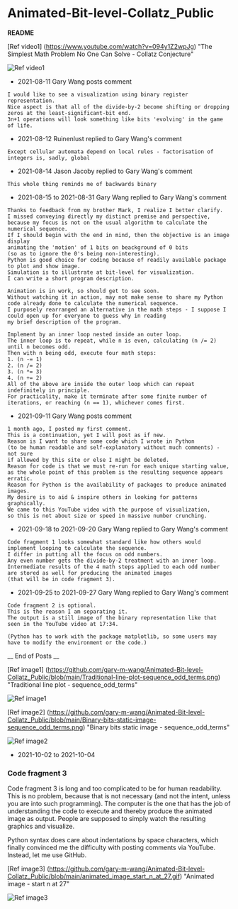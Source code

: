 # Animated-Bit-level-Collatz_Public

[//]: # (Video Image References)

[video1]: https://www.youtube.com/watch?v=094y1Z2wpJg "The Simplest Math Problem No One Can Solve - Collatz Conjecture"
[image1]: https://github.com/gary-m-wang/Animated-Bit-level-Collatz_Public/blob/main/Traditional-line-plot-sequence_odd_terms.png "Traditional line plot - sequence_odd_terms"
[image2]: https://github.com/gary-m-wang/Animated-Bit-level-Collatz_Public/blob/main/Binary-bits-static-image-sequence_odd_terms.png "Binary bits static image - sequence_odd_terms"
[image3]: https://github.com/gary-m-wang/Animated-Bit-level-Collatz_Public/blob/main/animated_image_start_n_at_27.gif "Animated image - start n at 27"

**README**

[Ref video1] (https://www.youtube.com/watch?v=094y1Z2wpJg) "The Simplest Math Problem No One Can Solve - Collatz Conjecture"

![Ref video1][video1]

 - 2021-08-11
Gary Wang posts comment

```
I would like to see a visualization using binary register representation.
Nice aspect is that all of the divide-by-2 become shifting or dropping zeros at the least-significant-bit end.
3n+1 operations will look something like bits 'evolving' in the game of life.
```

 - 2021-08-12
Ruinenlust replied to Gary Wang's comment

```Except cellular automata depend on local rules - factorisation of integers is, sadly, global```

 - 2021-08-14
Jason Jacoby replied to Gary Wang's comment

```This whole thing reminds me of backwards binary```

 - 2021-08-15 to 2021-08-31
Gary Wang replied to Gary Wang's comment

```
Thanks to feedback from my brother Mark, I realize I better clarify.
I missed conveying directly my distinct premise and perspective,
because my focus is not on the usual algorithm to calculate the numerical sequence.
If I should begin with the end in mind, then the objective is an image display
animating the 'motion' of 1 bits on beackground of 0 bits
(so as to ignore the 0's being non-interesting).
Python is good choice for coding because of readily available package to plot and show image.
Simulation is to illustrate at bit-level for visualization.
I can write a short program description.
```

```
Animation is in work, so should get to see soon.
Without watching it in action, may not make sense to share my Python code already done to calculate the numerical sequence.
I purposely rearranged an alternative in the math steps - I suppose I could open up for everyone to guess why in reading
my brief description of the program.

Implement by an inner loop nested inside an outer loop.
The inner loop is to repeat, while n is even, calculating (n /= 2) until n becomes odd.
Then with n being odd, execute four math steps:
1. (n -= 1)
2. (n /= 2)
3. (n *= 3)
4. (n += 2)
All of the above are inside the outer loop which can repeat indefinitely in principle.
For practicality, make it terminate after some finite number of iterations, or reaching (n == 1), whichever comes first.
```

 - 2021-09-11
Gary Wang posts comment

```
1 month ago, I posted my first comment.
This is a continuation, yet I will post as if new.
Reason is I want to share some code which I wrote in Python
(to be human readable and self-explanatory without much comments) - not sure
if allowed by this site or else I might be deleted.
Reason for code is that we must re-run for each unique starting value,
as the whole point of this problem is the resulting sequence appears erratic.
Reason for Python is the availability of packages to produce animated images.
My desire is to aid & inspire others in looking for patterns graphically.
We came to this YouTube video with the purpose of visualization,
so this is not about size or speed in massive number crunching.
```

 - 2021-09-18 to 2021-09-20
Gary Wang replied to Gary Wang's comment

```
Code fragment 1 looks somewhat standard like how others would implement looping to calculate the sequence.
I differ in putting all the focus on odd numbers.
Any even number gets the divide-by-2 treatment with an inner loop.
Intermediate results of the 4 math steps applied to each odd number are stored as well for producing the animated images
(that will be in code fragment 3).
```

 - 2021-09-25 to 2021-09-27
Gary Wang replied to Gary Wang's comment

```
Code fragment 2 is optional.
This is the reason I am separating it.
The output is a still image of the binary representation like that seen in the YouTube video at 17:34.

(Python has to work with the package matplotlib, so some users may have to modify the environment or the code.)
```

__ End of Posts __

[Ref image1] (https://github.com/gary-m-wang/Animated-Bit-level-Collatz_Public/blob/main/Traditional-line-plot-sequence_odd_terms.png) "Traditional line plot - sequence_odd_terms"

![Ref image1][image1]

[Ref image2] (https://github.com/gary-m-wang/Animated-Bit-level-Collatz_Public/blob/main/Binary-bits-static-image-sequence_odd_terms.png) "Binary bits static image - sequence_odd_terms"

![Ref image2][image2]

 - 2021-10-02 to 2021-10-04
### Code fragment 3
Code fragment 3 is long and too complicated to be for human readability.
This is no problem, because that is not necessary (and not the intent, unless you are into such programming).
The computer is the one that has the job of understanding the code to execute and thereby produce the animated image as output.
People are supposed to simply watch the resulting graphics and visualize.

Python syntax does care about indentations by space characters, which finally convinced me the difficulty with posting comments via YouTube.
Instead, let me use GitHub.

[Ref image3] (https://github.com/gary-m-wang/Animated-Bit-level-Collatz_Public/blob/main/animated_image_start_n_at_27.gif) "Animated image - start n at 27"

![Ref image3][image3]
